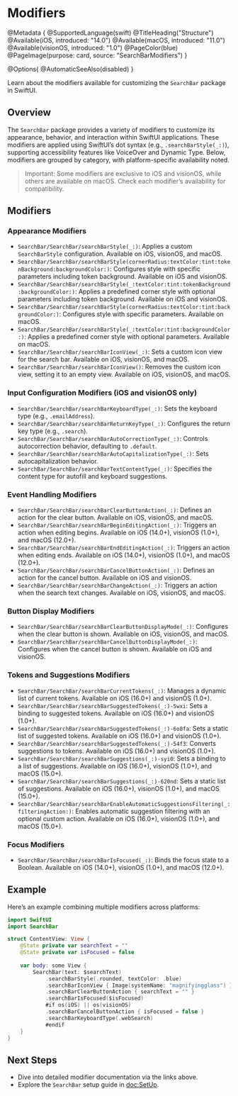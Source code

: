 # Modifiers

@Metadata {
    @SupportedLanguage(swift)
    @TitleHeading("Structure")
    @Available(iOS, introduced: "14.0")
    @Available(macOS, introduced: "11.0")
    @Available(visionOS, introduced: "1.0")
    @PageColor(blue)
    @PageImage(purpose: card, source: "SearchBarModifiers")
}

@Options{
    @AutomaticSeeAlso(disabled)
}

Learn about the modifiers available for customizing the `SearchBar` package in SwiftUI.

## Overview

The `SearchBar` package provides a variety of modifiers to customize its appearance, behavior, and interaction within SwiftUI applications. These modifiers are applied using SwiftUI’s dot syntax (e.g., `.searchBarStyle(_:)`), supporting accessibility features like VoiceOver and Dynamic Type. Below, modifiers are grouped by category, with platform-specific availability noted.

> Important: Some modifiers are exclusive to iOS and visionOS, while others are available on macOS. Check each modifier’s availability for compatibility.

## Modifiers

### Appearance Modifiers
- ``SearchBar/SearchBar/searchBarStyle(_:)``: Applies a custom `SearchBarStyle` configuration. Available on iOS, visionOS, and macOS.
- ``SearchBar/SearchBar/searchBarStyle(cornerRadius:textColor:tint:tokenBackground:backgroundColor:)``: Configures style with specific parameters including token background. Available on iOS and visionOS.
- ``SearchBar/SearchBar/searchBarStyle(_:textColor:tint:tokenBackground:backgroundColor:)``: Applies a predefined corner style with optional parameters including token background. Available on iOS and visionOS.
- ``SearchBar/SearchBar/searchBarStyle(cornerRadius:textColor:tint:backgroundColor:)``: Configures style with specific parameters. Available on macOS.
- ``SearchBar/SearchBar/searchBarStyle(_:textColor:tint:backgroundColor:)``: Applies a predefined corner style with optional parameters. Available on macOS.
- ``SearchBar/SearchBar/searchBarIconView(_:)``: Sets a custom icon view for the search bar. Available on iOS, visionOS, and macOS.
- ``SearchBar/SearchBar/searchBarIconView()``: Removes the custom icon view, setting it to an empty view. Available on iOS, visionOS, and macOS.

### Input Configuration Modifiers (iOS and visionOS only)
- ``SearchBar/SearchBar/searchBarKeyboardType(_:)``: Sets the keyboard type (e.g., `.emailAddress`).
- ``SearchBar/SearchBar/searchBarReturnKeyType(_:)``: Configures the return key type (e.g., `.search`).
- ``SearchBar/SearchBar/searchBarAutoCorrectionType(_:)``: Controls autocorrection behavior, defaulting to `.default`.
- ``SearchBar/SearchBar/searchBarAutoCapitalizationType(_:)``: Sets autocapitalization behavior.
- ``SearchBar/SearchBar/searchBarTextContentType(_:)``: Specifies the content type for autofill and keyboard suggestions.

### Event Handling Modifiers
- ``SearchBar/SearchBar/searchBarClearButtonAction(_:)``: Defines an action for the clear button. Available on iOS, visionOS, and macOS.
- ``SearchBar/SearchBar/searchBarBeginEditingAction(_:)``: Triggers an action when editing begins. Available on iOS (14.0+), visionOS (1.0+), and macOS (12.0+).
- ``SearchBar/SearchBar/searchBarEndEditingAction(_:)``: Triggers an action when editing ends. Available on iOS (14.0+), visionOS (1.0+), and macOS (12.0+).
- ``SearchBar/SearchBar/searchBarCancelButtonAction(_:)``: Defines an action for the cancel button. Available on iOS and visionOS.
- ``SearchBar/SearchBar/searchBarChangeAction(_:)``: Triggers an action when the search text changes. Available on iOS, visionOS, and macOS.

### Button Display Modifiers
- ``SearchBar/SearchBar/searchBarClearButtonDisplayMode(_:)``: Configures when the clear button is shown. Available on iOS, visionOS, and macOS.
- ``SearchBar/SearchBar/searchBarCancelButtonDisplayMode(_:)``: Configures when the cancel button is shown. Available on iOS and visionOS.

### Tokens and Suggestions Modifiers
- ``SearchBar/SearchBar/searchBarCurrentTokens(_:)``: Manages a dynamic list of current tokens. Available on iOS (16.0+) and visionOS (1.0+).
- ``SearchBar/SearchBar/searchBarSuggestedTokens(_:)-5wxi``: Sets a binding to suggested tokens. Available on iOS (16.0+) and visionOS (1.0+).
- ``SearchBar/SearchBar/searchBarSuggestedTokens(_:)-6o8fa``: Sets a static list of suggested tokens. Available on iOS (16.0+) and visionOS (1.0+).
- ``SearchBar/SearchBar/searchBarSuggestedTokens(_:)-54f3``: Converts suggestions to tokens. Available on iOS (16.0+) and visionOS (1.0+).
- ``SearchBar/SearchBar/searchBarSuggestions(_:)-syi0``: Sets a binding to a list of suggestions. Available on iOS (16.0+), visionOS (1.0+), and macOS (15.0+).
- ``SearchBar/SearchBar/searchBarSuggestions(_:)-620nd``: Sets a static list of suggestions. Available on iOS (16.0+), visionOS (1.0+), and macOS (15.0+).
- ``SearchBar/SearchBar/searchBarEnableAutomaticSuggestionsFiltering(_:filteringAction:)``: Enables automatic suggestion filtering with an optional custom action. Available on iOS (16.0+), visionOS (1.0+), and macOS (15.0+).

### Focus Modifiers
- ``SearchBar/SearchBar/searchBarIsFocused(_:)``: Binds the focus state to a Boolean. Available on iOS (14.0+), visionOS (1.0+), and macOS (12.0+).

## Example

Here’s an example combining multiple modifiers across platforms:

```swift
import SwiftUI
import SearchBar

struct ContentView: View {
    @State private var searchText = ""
    @State private var isFocused = false
    
    var body: some View {
        SearchBar(text: $searchText)
            .searchBarStyle(.rounded, textColor: .blue)
            .searchBarIconView { Image(systemName: "magnifyingglass") }
            .searchBarClearButtonAction { searchText = "" }
            .searchBarIsFocused($isFocused)
            #if os(iOS) || os(visionOS)
            .searchBarCancelButtonAction { isFocused = false }
            .searchBarKeyboardType(.webSearch)
            #endif
    }
}
```

## Next Steps

- Dive into detailed modifier documentation via the links above.
- Explore the `SearchBar` setup guide in <doc:SetUp>.
